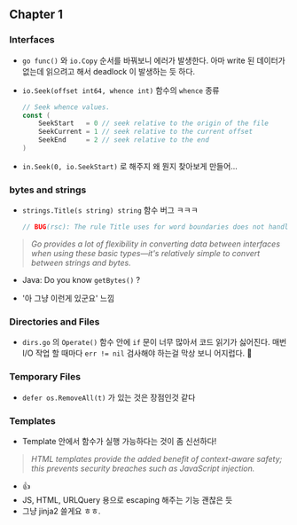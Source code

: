 ## Chapter 1

### Interfaces

- `go func()` 와 `io.Copy` 순서를 바꿔보니 에러가 발생한다. 아마 write 된 데이터가 없는데 읽으려고 해서 deadlock 이 발생하는 듯 하다.
- `io.Seek(offset int64, whence int)` 함수의 `whence` 종류

    ```go
    // Seek whence values.
    const (
    	SeekStart   = 0 // seek relative to the origin of the file
    	SeekCurrent = 1 // seek relative to the current offset
    	SeekEnd     = 2 // seek relative to the end
    )
    ```

- `in.Seek(0, io.SeekStart)` 로 해주지 왜 뭔지 찾아보게 만들어...

### bytes and strings

- `strings.Title(s string) string` 함수 버그 ㅋㅋㅋ

    ```go
    // BUG(rsc): The rule Title uses for word boundaries does not handle Unicode punctuation properly.
    ```

> *Go provides a lot of flexibility in converting data between interfaces when using these basic types—it's relatively simple to convert between strings and bytes.*

- Java: Do you know `getBytes()` ?

- '아 그냥 이런게 있군요' 느낌

### Directories and Files

- `dirs.go` 의 `Operate()` 함수 안에 `if` 문이 너무 많아서 코드 읽기가 싫어진다. 매번 I/O 작업 할 때마다 `err != nil` 검사해야 하는걸 막상 보니 어지럽다. 🤮

### Temporary Files

- `defer os.RemoveAll(t)` 가 있는 것은 장점인것 같다

### Templates

- Template 안에서 함수가 실행 가능하다는 것이 좀 신선하다!

> *HTML templates provide the added benefit of
context-aware safety; this prevents security breaches such as JavaScript injection.*

- 👍
- JS, HTML, URLQuery 용으로 escaping 해주는 기능 괜찮은 듯
- 그냥 jinja2 쓸게요 ㅎㅎ.
